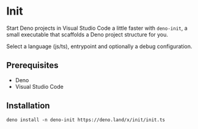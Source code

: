 # Init

Start Deno projects in Visual Studio Code a little faster with `deno-init`, a small executable that scaffolds a Deno project structure for you.

Select a language (js/ts), entrypoint and optionally a debug configuration.

## Prerequisites
- Deno
- Visual Studio Code

## Installation
```
deno install -n deno-init https://deno.land/x/init/init.ts
```
